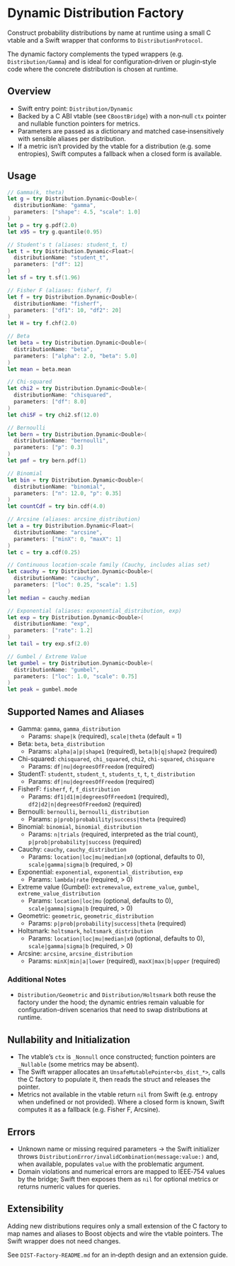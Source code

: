 # Dynamic Distribution Factory

Construct probability distributions by name at runtime using a small C vtable and a Swift wrapper that conforms to ``DistributionProtocol``.

The dynamic factory complements the typed wrappers (e.g. ``Distribution/Gamma``) and is ideal for configuration‑driven or plugin‑style code where the concrete distribution is chosen at runtime.

## Overview

- Swift entry point: ``Distribution/Dynamic``
- Backed by a C ABI vtable (see `CBoostBridge`) with a non‑null `ctx` pointer and nullable function pointers for metrics.
- Parameters are passed as a dictionary and matched case‑insensitively with sensible aliases per distribution.
- If a metric isn’t provided by the vtable for a distribution (e.g. some entropies), Swift computes a fallback when a closed form is available.

## Usage

```swift
// Gamma(k, theta)
let g = try Distribution.Dynamic<Double>(
  distributionName: "gamma",
  parameters: ["shape": 4.5, "scale": 1.0]
)
let p = try g.pdf(2.0)
let x95 = try g.quantile(0.95)

// Student's t (aliases: student_t, t)
let t = try Distribution.Dynamic<Float>(
  distributionName: "student_t",
  parameters: ["df": 12]
)
let sf = try t.sf(1.96)

// Fisher F (aliases: fisherf, f)
let f = try Distribution.Dynamic<Double>(
  distributionName: "fisherf",
  parameters: ["df1": 10, "df2": 20]
)
let H = try f.chf(2.0)

// Beta
let beta = try Distribution.Dynamic<Double>(
  distributionName: "beta",
  parameters: ["alpha": 2.0, "beta": 5.0]
)
let mean = beta.mean

// Chi-squared
let chi2 = try Distribution.Dynamic<Double>(
  distributionName: "chisquared",
  parameters: ["df": 8.0]
)
let chiSF = try chi2.sf(12.0)

// Bernoulli
let bern = try Distribution.Dynamic<Double>(
  distributionName: "bernoulli",
  parameters: ["p": 0.3]
)
let pmf = try bern.pdf(1)

// Binomial
let bin = try Distribution.Dynamic<Double>(
  distributionName: "binomial",
  parameters: ["n": 12.0, "p": 0.35]
)
let countCdf = try bin.cdf(4.0)

// Arcsine (aliases: arcsine_distribution)
let a = try Distribution.Dynamic<Float>(
  distributionName: "arcsine",
  parameters: ["minX": 0, "maxX": 1]
)
let c = try a.cdf(0.25)

// Continuous location-scale family (Cauchy, includes alias set)
let cauchy = try Distribution.Dynamic<Double>(
  distributionName: "cauchy",
  parameters: ["loc": 0.25, "scale": 1.5]
)
let median = cauchy.median

// Exponential (aliases: exponential_distribution, exp)
let exp = try Distribution.Dynamic<Double>(
  distributionName: "exp",
  parameters: ["rate": 1.2]
)
let tail = try exp.sf(2.0)

// Gumbel / Extreme Value
let gumbel = try Distribution.Dynamic<Double>(
  distributionName: "gumbel",
  parameters: ["loc": 1.0, "scale": 0.75]
)
let peak = gumbel.mode
```

## Supported Names and Aliases

- Gamma: `gamma`, `gamma_distribution`
  - Params: `shape|k` (required), `scale|theta` (default = 1)
- Beta: `beta`, `beta_distribution`
  - Params: `alpha|a|p|shape1` (required), `beta|b|q|shape2` (required)
- Chi-squared: `chisquared`, `chi_squared`, `chi2`, `chi-squared`, `chisquare`
  - Params: `df|nu|degreesOfFreedom` (required)
- StudentT: `studentt`, `student_t`, `students_t`, `t`, `t_distribution`
  - Params: `df|nu|degreesOfFreedom` (required)
- FisherF: `fisherf`, `f`, `f_distribution`
  - Params: `df1|d1|m|degreesOfFreedom1` (required), `df2|d2|n|degreesOfFreedom2` (required)
- Bernoulli: `bernoulli`, `bernoulli_distribution`
  - Params: `p|prob|probability|success|theta` (required)
- Binomial: `binomial`, `binomial_distribution`
  - Params: `n|trials` (required, interpreted as the trial count), `p|prob|probability|success` (required)
- Cauchy: `cauchy`, `cauchy_distribution`
  - Params: `location|loc|mu|median|x0` (optional, defaults to 0), `scale|gamma|sigma|b` (required, > 0)
- Exponential: `exponential`, `exponential_distribution`, `exp`
  - Params: `lambda|rate` (required, > 0)
- Extreme value (Gumbel): `extremevalue`, `extreme_value`, `gumbel`, `extreme_value_distribution`
  - Params: `location|loc|mu` (optional, defaults to 0), `scale|gamma|sigma|b` (required, > 0)
- Geometric: `geometric`, `geometric_distribution`
  - Params: `p|prob|probability|success|theta` (required)
- Holtsmark: `holtsmark`, `holtsmark_distribution`
  - Params: `location|loc|mu|median|x0` (optional, defaults to 0), `scale|gamma|sigma|b` (required, > 0)
- Arcsine: `arcsine`, `arcsine_distribution`
  - Params: `minX|min|a|lower` (required), `maxX|max|b|upper` (required)

### Additional Notes

- ``Distribution/Geometric`` and ``Distribution/Holtsmark`` both reuse the factory under the hood; the dynamic entries remain valuable for configuration-driven scenarios that need to swap distributions at runtime.

## Nullability and Initialization

- The vtable’s `ctx` is `_Nonnull` once constructed; function pointers are `_Nullable` (some metrics may be absent).
- The Swift wrapper allocates an `UnsafeMutablePointer<bs_dist_*>`, calls the C factory to populate it, then reads the struct and releases the pointer.
- Metrics not available in the vtable return `nil` from Swift (e.g. entropy when undefined or not provided). Where a closed form is known, Swift computes it as a fallback (e.g. Fisher F, Arcsine).

## Errors

- Unknown name or missing required parameters → the Swift initializer throws ``DistributionError/invalidCombination(message:value:)`` and, when available, populates ``value`` with the problematic argument.
- Domain violations and numerical errors are mapped to IEEE‑754 values by the bridge; Swift then exposes them as `nil` for optional metrics or returns numeric values for queries.

## Extensibility

Adding new distributions requires only a small extension of the C factory to map names and aliases to Boost objects and wire the vtable pointers. The Swift wrapper does not need changes.

See `DIST-Factory-README.md` for an in‑depth design and an extension guide.
